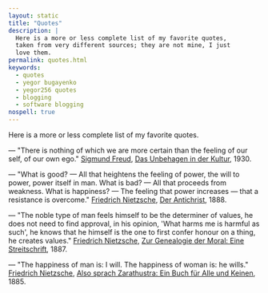 ```yaml
---
layout: static
title: "Quotes"
description: |
  Here is a more or less complete list of my favorite quotes,
  taken from very different sources; they are not mine, I just
  love them.
permalink: quotes.html
keywords:
  - quotes
  - yegor bugayenko
  - yegor256 quotes
  - blogging
  - software blogging
nospell: true
---
```


Here is a more or less complete list of my favorite quotes.

<!--more-->

&mdash;
"There is nothing of which we are more certain
than the feeling of our self, of our own ego."
[Sigmund Freud](https://en.wikipedia.org/wiki/Sigmund_Freud),
[Das Unbehagen in der Kultur](https://en.wikipedia.org/wiki/Civilization_and_Its_Discontents), 1930.

&mdash;
"What is good? &mdash; All that heightens the feeling of power, the
will to power, power itself in man. What is bad? &mdash; All
that proceeds from weakness. What is happiness? &mdash;
The feeling that power increases &mdash; that a resistance is overcome."
[Friedrich Nietzsche](https://en.wikipedia.org/wiki/Friedrich_Nietzsche),
[Der Antichrist](https://en.wikipedia.org/wiki/The_Antichrist_%28book%29), 1888.

&mdash;
"The noble type of man feels
himself to be the determiner of values, he does not need to find approval,
in his opinion, 'What harms me is harmful as such', he knows that he
himself is the one to first confer honour on a thing, he creates values."
[Friedrich Nietzsche](https://en.wikipedia.org/wiki/Friedrich_Nietzsche),
[Zur Genealogie der Moral: Eine Streitschrift](https://en.wikipedia.org/wiki/On_the_Genealogy_of_Morality), 1887.

&mdash;
"The happiness of man is: I will. The happiness of woman is: he wills."
[Friedrich Nietzsche](https://en.wikipedia.org/wiki/Friedrich_Nietzsche),
[Also sprach Zarathustra: Ein Buch für Alle und Keinen](https://en.wikipedia.org/wiki/Thus_Spoke_Zarathustra), 1885.
